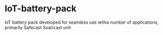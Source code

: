 # IoT-battery-pack
IoT battery pack developed for seamless use witha number of applications, primarily Safecast Soalrcast unit
